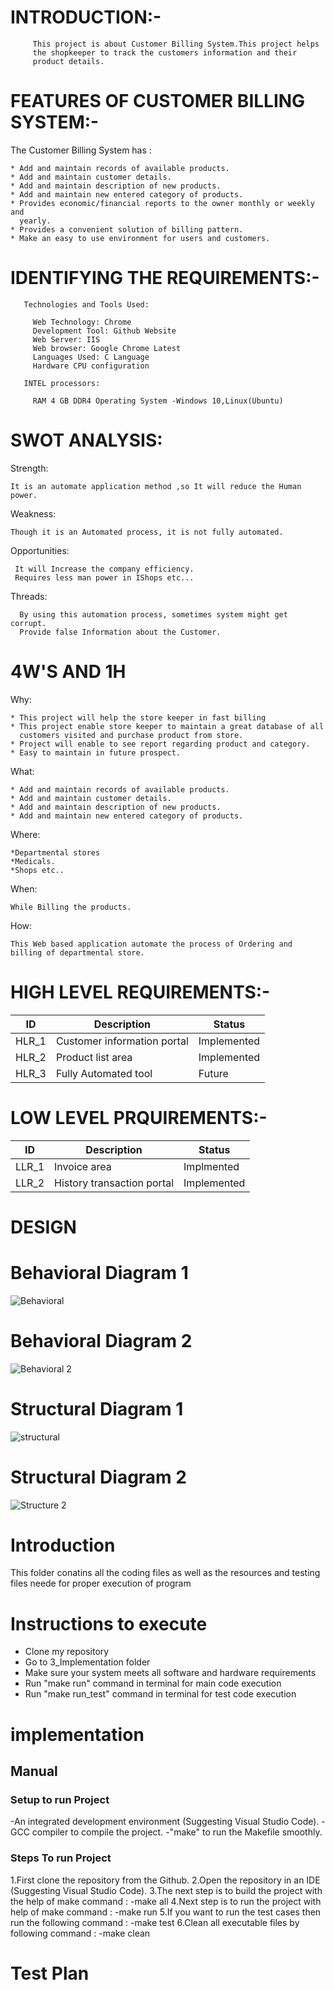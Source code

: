 # INTRODUCTION:-

         This project is about Customer Billing System.This project helps
         the shopkeeper to track the customers information and their
         product details.

# FEATURES OF CUSTOMER BILLING SYSTEM:-

 The Customer Billing System has :

    * Add and maintain records of available products.
    * Add and maintain customer details.
    * Add and maintain description of new products.
    * Add and maintain new entered category of products.
    * Provides economic/financial reports to the owner monthly or weekly and
      yearly.
    * Provides a convenient solution of billing pattern.
    * Make an easy to use environment for users and customers.

# IDENTIFYING THE REQUIREMENTS:-

       Technologies and Tools Used:

         Web Technology: Chrome
         Development Tool: Github Website
         Web Server: IIS
         Web browser: Google Chrome Latest
         Languages Used: C Language
         Hardware CPU configuration

       INTEL processors:
   
         RAM 4 GB DDR4 Operating System -Windows 10,Linux(Ubuntu)

# SWOT ANALYSIS:

   Strength:

    It is an automate application method ,so It will reduce the Human power.

   Weakness:

    Though it is an Automated process, it is not fully automated.

   Opportunities:

     It will Increase the company efficiency.
     Requires less man power in IShops etc...

   Threads:

      By using this automation process, sometimes system might get corrupt.
      Provide false Information about the Customer.

# 4W'S AND 1H

Why:

    * This project will help the store keeper in fast billing
    * This project enable store keeper to maintain a great database of all
      customers visited and purchase product from store.
    * Project will enable to see report regarding product and category.
    * Easy to maintain in future prospect.

What:

    * Add and maintain records of available products.
    * Add and maintain customer details.
    * Add and maintain description of new products.
    * Add and maintain new entered category of products.

Where:

    *Departmental stores
    *Medicals.
    *Shops etc..

When:

    While Billing the products.

How:

    This Web based application automate the process of Ordering and billing of departmental store.

# HIGH LEVEL REQUIREMENTS:-

|ID|Description|Status|
|---|------|---|
|HLR_1|Customer information portal|Implemented|
|HLR_2|Product list area|Implemented|
|HLR_3|Fully Automated tool|Future|

# LOW LEVEL PRQUIREMENTS:-

|ID|Description|Status|
|--|------|---|
|LLR_1|Invoice area|Implmented|
|LLR_2|History transaction portal|Implemented|

# DESIGN

# Behavioral Diagram 1

![Behavioral](https://user-images.githubusercontent.com/89175883/142381071-1b60e9ec-75a7-44c4-ab1c-522ebbd1b222.jpeg)

# Behavioral Diagram 2

![Behavioral 2](https://user-images.githubusercontent.com/89175883/142381256-a6439de3-0460-4e87-8a7c-b2aeae19b563.jpeg)

# Structural Diagram 1
![structural](https://user-images.githubusercontent.com/89175883/142379117-43f50b26-2625-480f-aadb-747c9ff5a551.jpg)

# Structural Diagram 2
![Structure 2](https://user-images.githubusercontent.com/89175883/142380644-71c2f478-6625-494f-9d42-37d560b8b1af.jpeg)

# Introduction
This folder conatins all the coding files as well as the resources and testing files neede for proper execution of program

# Instructions to execute
- Clone my repository
- Go to 3_Implementation folder
- Make sure your system meets all software and hardware requirements
- Run "make run" command in terminal for main code execution
- Run "make run_test" command in terminal for test code execution

# implementation

## Manual

### Setup to run Project
-An integrated development environment (Suggesting Visual Studio Code).
-GCC compiler to compile the project.
-"make" to run the Makefile smoothly.

### Steps To run Project
1.First clone the repository from the Github.
2.Open the repository in an IDE (Suggesting Visual Studio Code).
3.The next step is to build the project with the help of make command :
   -make all
4.Next step is to run the project with help of make command :
   -make run
5.If you want to run the test cases then run the following command :
   -make test
6.Clean all executable files by following command :
   -make clean
# Test Plan


